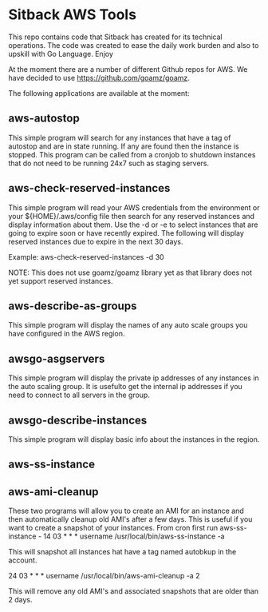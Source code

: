 # Sitback AWS Tools

This repo contains code that Sitback has created for its technical operations.
The code was created to ease the daily work burden and also to upskill
with Go Language. Enjoy

At the moment there are a number of different Github repos for AWS. We have
decided to use https://github.com/goamz/goamz.


The following applications are available at the moment:

## aws-autostop

This simple program will search for any instances that have a tag of autostop
and are in state running. If any are found then the instance is stopped.
This program can be called from a cronjob to shutdown instances
that do not need to be running 24x7 such as staging servers.



## aws-check-reserved-instances

This simple program will read your AWS credentials from the environment or
your ${HOME}/.aws/config file then search for any reserved instances and
display information about them. Use the -d or -e to select instances that
are going to expire soon or have recently expired.
The following will display reserved instances due to expire in the next
30 days.

Example: aws-check-reserved-instances -d 30

NOTE: This does not use goamz/goamz library yet as that library does not
yet support reserved instances.



## aws-describe-as-groups

This simple program will display the names of any auto scale
groups you have configured in the AWS region.



## awsgo-asgservers

This simple program will display the private ip addresses of
any instances in the auto scaling group. It is usefulto get the internal ip
addresses if you need to connect to all servers in the group.




## awsgo-describe-instances

This simple program will display basic info about the instances in the region.



## aws-ss-instance
## aws-ami-cleanup

These two programs will allow you to create an AMI for an instance and then
automatically cleanup old AMI's after a few days. This is useful if you
want to create a snapshot of your instances.
From cron first run aws-ss-instance -
14 03 * * * username /usr/local/bin/aws-ss-instance -a

This will snapshot all instances hat have a tag named autobkup in the account.

24 03 * * * username /usr/local/bin/aws-ami-cleanup -a 2

This will remove any old AMI's and associated snapshots that are older than 2 days.



